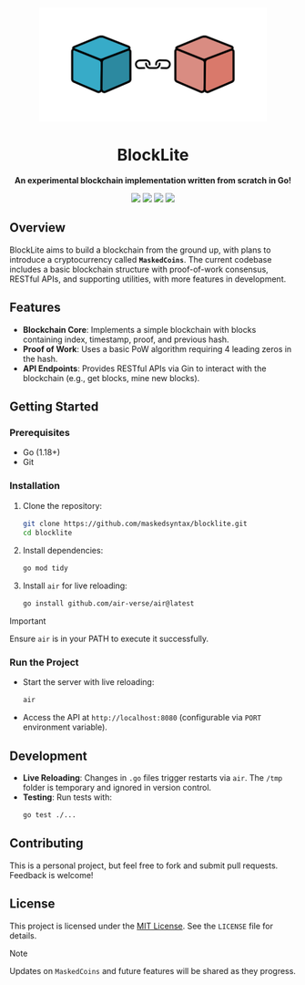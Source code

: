 <p align="center">
  <img src="assets/blocklite_logo.svg" alt="BlockLite Logo" width="400" />
</p>

<h1 align="center">BlockLite</h1>

<p align="center">
  <b> An experimental blockchain implementation written from scratch in Go! </b>
</p>

<p align="center">

  <img src="https://img.shields.io/badge/Status-In%20Progress-orange" />
  <img src="https://img.shields.io/badge/Built_with-Go-blueviolet" />
  <img src="https://img.shields.io/badge/API-Gin-8bc34a" />
  <img src="https://img.shields.io/badge/License-MIT-blue.svg" />
</p>

## Overview

BlockLite aims to build a blockchain from the ground up, with plans to introduce a cryptocurrency called **`MaskedCoins`**. The current codebase includes a basic blockchain structure with proof-of-work consensus, RESTful APIs, and supporting utilities, with more features in development.

## Features
- **Blockchain Core**: Implements a simple blockchain with blocks containing index, timestamp, proof, and previous hash.
- **Proof of Work**: Uses a basic PoW algorithm requiring 4 leading zeros in the hash.
- **API Endpoints**: Provides RESTful APIs via Gin to interact with the blockchain (e.g., get blocks, mine new blocks).


## Getting Started

### Prerequisites

- Go (1.18+)
- Git

### Installation

1. Clone the repository:
   ```bash
   git clone https://github.com/maskedsyntax/blocklite.git
   cd blocklite
   ```

2. Install dependencies:
   ```bash
   go mod tidy
   ```

3. Install `air` for live reloading:
   ```bash
   go install github.com/air-verse/air@latest
   ```

> [!IMPORTANT]
> Ensure `air` is in your PATH to execute it successfully.  

### Run the Project
- Start the server with live reloading:
  ```bash
  air
  ```
- Access the API at `http://localhost:8080` (configurable via `PORT` environment variable).

## Development
- **Live Reloading**: Changes in `.go` files trigger restarts via `air`. The `/tmp` folder is temporary and ignored in version control.
- **Testing**: Run tests with:
   ```bash
   go test ./...
   ```

## Contributing
This is a personal project, but feel free to fork and submit pull requests. Feedback is welcome!

## License
This project is licensed under the [MIT License](LICENSE). See the `LICENSE` file for details.

> [!NOTE]
> Updates on `MaskedCoins` and future features will be shared as they progress. 
